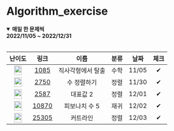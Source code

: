 # Algorithm_exercise

<details open markdown="1">
<summary><strong>매일 한 문제씩<br>2022/11/05 ~ 2022/12/31</strong></summary>

<br>

<div align="center">

| 난이도 |          링크          |      이름       |   분류    | 날짜  | 체크 |
| :------------------------------------: | :----------: | :-------------: | :----------: | :---: | :---: |
| <img src="https://d2gd6pc034wcta.cloudfront.net/tier/3.svg" width="20px" height="25px"></img> | [1085] |   직사각형에서 탈출   |    수학    | 11/05 |  ✔   |
| <img src="https://d2gd6pc034wcta.cloudfront.net/tier/4.svg" width="20px" height="25px"></img> | [2750] |   수 정렬하기   |    정렬    | 11/30 |  ✔   |
| <img src="https://d2gd6pc034wcta.cloudfront.net/tier/4.svg" width="20px" height="25px"></img> | [2587] |   대표값 2   |    정렬    | 12/01 |  ✔   |
| <img src="https://d2gd6pc034wcta.cloudfront.net/tier/4.svg" width="20px" height="25px"></img> | [10870] |   피보나치 수 5   |    재귀    | 12/02 |  ✔   |
| <img src="https://d2gd6pc034wcta.cloudfront.net/tier/4.svg" width="20px" height="25px"></img> | [25305] |   커트라인   |    정렬    | 12/03 |  ✔   |

<!-- new -->

[1085]: https://www.acmicpc.net/problem/1085
[2750]: https://www.acmicpc.net/problem/2750
[2587]: https://www.acmicpc.net/problem/2587
[10870]: https://www.acmicpc.net/problem/10870
[25305]: https://www.acmicpc.net/problem/25305

<!-- new-link -->

</div>

</details>
